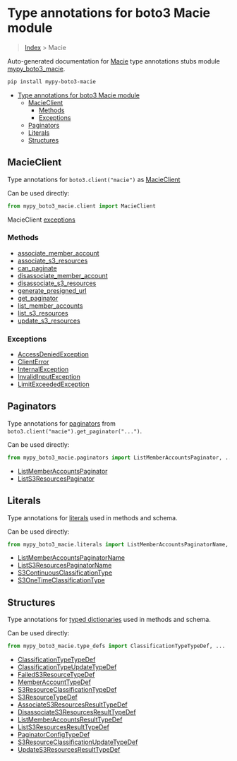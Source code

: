 # Type annotations for boto3 Macie module

> [Index](../index.md) > Macie

Auto-generated documentation for [Macie](https://boto3.amazonaws.com/v1/documentation/api/latest/reference/services/macie.html#Macie)
type annotations stubs module [mypy_boto3_macie](https://pypi.org/project/mypy-boto3-macie/).

```bash
pip install mypy-boto3-macie
```

- [Type annotations for boto3 Macie module](#type-annotations-for-boto3-macie-module)
  - [MacieClient](#macieclient)
    - [Methods](#methods)
    - [Exceptions](#exceptions)
  - [Paginators](#paginators)
  - [Literals](#literals)
  - [Structures](#structures)

## MacieClient

Type annotations for  `boto3.client("macie")` as [MacieClient](./client.md)

Can be used directly:

```python
from mypy_boto3_macie.client import MacieClient
```


MacieClient [exceptions](./client.md#exceptions)



### Methods
- [associate_member_account](./client.md#associate-member-account)
- [associate_s3_resources](./client.md#associate-s3-resources)
- [can_paginate](./client.md#can-paginate)
- [disassociate_member_account](./client.md#disassociate-member-account)
- [disassociate_s3_resources](./client.md#disassociate-s3-resources)
- [generate_presigned_url](./client.md#generate-presigned-url)
- [get_paginator](./client.md#get-paginator)
- [list_member_accounts](./client.md#list-member-accounts)
- [list_s3_resources](./client.md#list-s3-resources)
- [update_s3_resources](./client.md#update-s3-resources)




### Exceptions
- [AccessDeniedException](./client.md#accessdeniedexception)
- [ClientError](./client.md#clienterror)
- [InternalException](./client.md#internalexception)
- [InvalidInputException](./client.md#invalidinputexception)
- [LimitExceededException](./client.md#limitexceededexception)






## Paginators

Type annotations for [paginators](./paginators.md) from `boto3.client("macie").get_paginator("...")`.

Can be used directly:

```python
from mypy_boto3_macie.paginators import ListMemberAccountsPaginator, ...
```

- [ListMemberAccountsPaginator](./paginators.md#listmemberaccountspaginator)
- [ListS3ResourcesPaginator](./paginators.md#lists3resourcespaginator)






## Literals

Type annotations for [literals](./literals.md) used in methods and schema.

Can be used directly:

```python
from mypy_boto3_macie.literals import ListMemberAccountsPaginatorName, ...
```

- [ListMemberAccountsPaginatorName](./literals.md#listmemberaccountspaginatorname)
- [ListS3ResourcesPaginatorName](./literals.md#lists3resourcespaginatorname)
- [S3ContinuousClassificationType](./literals.md#s3continuousclassificationtype)
- [S3OneTimeClassificationType](./literals.md#s3onetimeclassificationtype)




## Structures


Type annotations for [typed dictionaries](./type_defs.md) used in methods and schema.

Can be used directly:

```python
from mypy_boto3_macie.type_defs import ClassificationTypeTypeDef, ...
```

- [ClassificationTypeTypeDef](./type_defs.md#classificationtypetypedef)
- [ClassificationTypeUpdateTypeDef](./type_defs.md#classificationtypeupdatetypedef)
- [FailedS3ResourceTypeDef](./type_defs.md#faileds3resourcetypedef)
- [MemberAccountTypeDef](./type_defs.md#memberaccounttypedef)
- [S3ResourceClassificationTypeDef](./type_defs.md#s3resourceclassificationtypedef)
- [S3ResourceTypeDef](./type_defs.md#s3resourcetypedef)
- [AssociateS3ResourcesResultTypeDef](./type_defs.md#associates3resourcesresulttypedef)
- [DisassociateS3ResourcesResultTypeDef](./type_defs.md#disassociates3resourcesresulttypedef)
- [ListMemberAccountsResultTypeDef](./type_defs.md#listmemberaccountsresulttypedef)
- [ListS3ResourcesResultTypeDef](./type_defs.md#lists3resourcesresulttypedef)
- [PaginatorConfigTypeDef](./type_defs.md#paginatorconfigtypedef)
- [S3ResourceClassificationUpdateTypeDef](./type_defs.md#s3resourceclassificationupdatetypedef)
- [UpdateS3ResourcesResultTypeDef](./type_defs.md#updates3resourcesresulttypedef)
